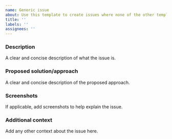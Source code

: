 ```yaml
---
name: Generic issue
about: Use this template to create issues where none of the other templates apply
title: ''
labels: ''
assignees: ''
---
```


### Description
A clear and concise description of what the issue is.

### Proposed solution/approach
A clear and concise description of the proposed approach.

### Screenshots
If applicable, add screenshots to help explain the issue.

### Additional context
Add any other context about the issue here.
